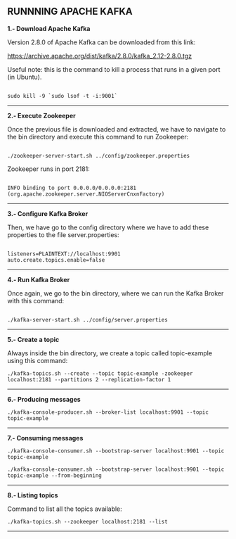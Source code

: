 RUNNNING APACHE KAFKA
---------------------------------------------------------------------

**1.- Download Apache Kafka**

Version 2.8.0 of Apache Kafka can be downloaded from this link:

https://archive.apache.org/dist/kafka/2.8.0/kafka_2.12-2.8.0.tgz


Useful note: this is the command to kill a process that runs in a given port
(in Ubuntu).

```

sudo kill -9 `sudo lsof -t -i:9001`

```

---------------------------------------------------------------------

**2.- Execute Zookeeper**

Once the previous file is downloaded and extracted, we have to navigate 
to the bin directory and execute this command to run Zookeeper:

```

./zookeeper-server-start.sh ../config/zookeeper.properties

```

Zookeeper runs in port 2181:

```

INFO binding to port 0.0.0.0/0.0.0.0:2181 (org.apache.zookeeper.server.NIOServerCnxnFactory)

```

---------------------------------------------------------------------

**3.- Configure Kafka Broker**

Then, we have go to the config directory where we have to add 
these properties to the file server.properties:

```

listeners=PLAINTEXT://localhost:9901
auto.create.topics.enable=false

```

---------------------------------------------------------------------

**4.- Run Kafka Broker**

Once again, we go to the bin directory, 
where we can run the Kafka Broker with this command:

```

./kafka-server-start.sh ../config/server.properties

```

---------------------------------------------------------------------

**5.- Create a topic**

Always inside the bin directory, we create a topic 
called topic-example using this command:

```
./kafka-topics.sh --create --topic topic-example -zookeeper localhost:2181 --partitions 2 --replication-factor 1

```
---------------------------------------------------------------------

**6.- Producing messages**

```
./kafka-console-producer.sh --broker-list localhost:9901 --topic topic-example

```
---------------------------------------------------------------------

**7.- Consuming messages**

```
./kafka-console-consumer.sh --bootstrap-server localhost:9901 --topic topic-example

./kafka-console-consumer.sh --bootstrap-server localhost:9901 --topic topic-example --from-beginning

```
---------------------------------------------------------------------

**8.- Listing topics**

Command to list all the topics available:

```
./kafka-topics.sh --zookeeper localhost:2181 --list

```

---------------------------------------------------------------------